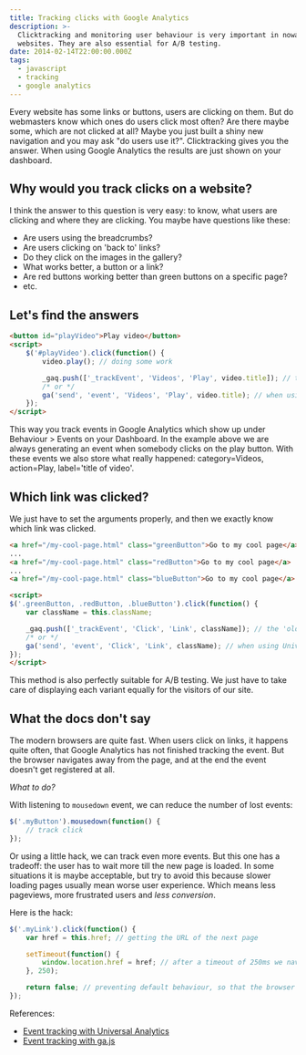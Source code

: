 ```yaml
---
title: Tracking clicks with Google Analytics
description: >-
  Clicktracking and monitoring user behaviour is very important in nowadays
  websites. They are also essential for A/B testing.
date: 2014-02-14T22:00:00.000Z
tags:
  - javascript
  - tracking
  - google analytics
---
```


Every website has some links or buttons, users are clicking on them. But do webmasters know which ones do users click most often? Are there maybe some, which are not clicked at all? Maybe you just built a shiny new navigation and you may ask "do users use it?". Clicktracking gives you the answer. When using Google Analytics the results are just shown on your dashboard.

<!-- readmore -->

## Why would you track clicks on a website?
I think the answer to this question is very easy: to know, what users are clicking and where they are clicking.
You maybe have questions like these:
* Are users using the breadcrumbs?
* Are users clicking on 'back to' links?
* Do they click on the images in the gallery?
* What works better, a button or a link?
* Are red buttons working better than green buttons on a specific page?
* etc.

## Let's find the answers
```html
<button id="playVideo">Play video</button>
<script>
    $('#playVideo').click(function() {
        video.play(); // doing some work

        _gaq.push(['_trackEvent', 'Videos', 'Play', video.title]); // the 'old' way, when using the old tracking code
        /* or */
        ga('send', 'event', 'Videos', 'Play', video.title); // when using Universal Analytics
    });
</script>
```
This way you track events in Google Analytics which show up under Behaviour > Events on your Dashboard.
In the example above we are always generating an event when somebody clicks on the play button.
With these events we also store what really happened: category=Videos, action=Play, label='title of video'.

## Which link was clicked?
We just have to set the arguments properly, and then we exactly know which link was clicked.
```html
<a href="/my-cool-page.html" class="greenButton">Go to my cool page</a>
...
<a href="/my-cool-page.html" class="redButton">Go to my cool page</a>
...
<a href="/my-cool-page.html" class="blueButton">Go to my cool page</a>

<script>
$('.greenButton, .redButton, .blueButton').click(function() {
    var className = this.className;

    _gaq.push(['_trackEvent', 'Click', 'Link', className]); // the 'old' way, when using the old tracking code
    /* or */
    ga('send', 'event', 'Click', 'Link', className); // when using Universal Analytics
});
</script>
```

This method is also perfectly suitable for A/B testing. We just have to take care of displaying each variant equally for the visitors of our site.

## What the docs don't say
The modern browsers are quite fast. When users click on links, it happens quite often, that Google Analytics has not finished tracking the event.
But the browser navigates away from the page, and at the end the event doesn't get registered at all.

*What to do?*

With listening to `mousedown` event, we can reduce the number of lost events:
```JavaScript
$('.myButton').mousedown(function() {
    // track click
});
```

Or using a little hack, we can track even more events. But this one has a tradeoff:
the user has to wait more till the new page is loaded. In some situations it is maybe acceptable, but try to avoid this because
slower loading pages usually mean worse user experience. Which means less pageviews, more frustrated users and *less conversion*.

Here is the hack:
```JavaScript
$('.myLink').click(function() {
    var href = this.href; // getting the URL of the next page

    setTimeout(function() {
        window.location.href = href; // after a timeout of 250ms we navigate to the URL, where the user wanted to go
    }, 250);

    return false; // preventing default behaviour, so that the browser doesn't navigate away
});
```

References:
* <a href="https://developers.google.com/analytics/devguides/collection/analyticsjs/events" rel="external,nofollow">Event tracking with Universal Analytics</a>
* <a href="https://developers.google.com/analytics/devguides/collection/gajs/eventTrackerGuide" rel="external,nofollow">Event tracking with ga.js</a>
